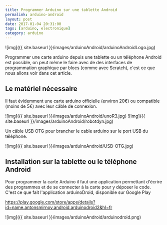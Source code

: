 ```yaml
---
title: Programmer Arduino sur une tablette Android
permalink: arduino-android
layout: post
date: 2017-01-04 20:31:00
tags: [arduino, electronique]
category: arduino
---
```


![img]({{ site.baseurl }}/images/arduinoAndroid/arduinoAndroidLogo.jpg)

Programmer une carte arduino depuis une tablette ou un téléphone Android
est possible, on peut même le faire avec de des interfaces de programmation
graphique par blocs (comme avec Scratch), c'est ce que nous allons voir
dans cet article.


## Le matériel nécessaire

Il faut évidemment une carte arduino officielle (environ 20€)
ou compatible (moins de 5€) avec leur câble de connexion.

![img]({{ site.baseurl }}/images/arduinoAndroid/unoR3.jpg)
![img]({{ site.baseurl }}/images/arduinoAndroid/robotdyn.jpg)

Un câble USB OTG pour brancher le cable arduino sur le port USB du téléphone.

![img]({{ site.baseurl }}/images/arduinoAndroid/USB-OTG.jpg)

## Installation sur la tablette ou le téléphone Android

Pour programmer la carte Arduino il faut une application permettant
d'écrire des programmes et de se connecter à la carte pour y déposer
le code. C'est ce que fait l'application arduinoDroid, disponible sur
Google Play

https://play.google.com/store/apps/details?id=name.antonsmirnov.android.arduinodroid2&hl=fr

![img]({{ site.baseurl }}/images/arduinoAndroid/arduinodroid.png)


